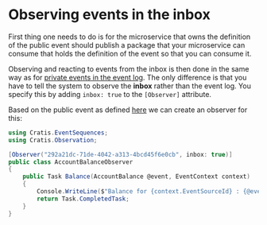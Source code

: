 # Observing events in the inbox

First thing one needs to do is for the microservice that owns the definition of the
public event should publish a package that your microservice can consume that holds
the definition of the event so that you can consume it.

Observing and reacting to events from the inbox is then done in the same
way as for [private events in the event log](./observing-events-in-event-log.md).
The only difference is that you have to tell the system to observe the **inbox**
rather than the event log. You specify this by adding `inbox: true` to the
`[Observer]` attribute.

Based on the public event as defined [here](./creating-a-public-event.md) we can
create an observer for this:

```csharp
using Cratis.EventSequences;
using Cratis.Observation;

[Observer("292a21dc-71de-4042-a313-4bcd45f6e0cb", inbox: true)]
public class AccountBalanceObserver
{
    public Task Balance(AccountBalance @event, EventContext context)
    {
        Console.WriteLine($"Balance for {context.EventSourceId} : {@event.Balance}");
        return Task.CompletedTask;
    }
}
```
